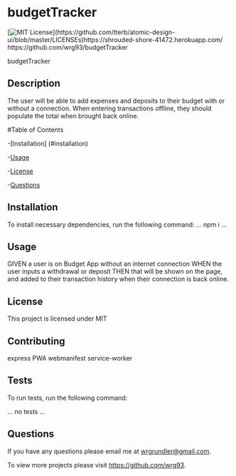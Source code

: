 # budgetTracker
[![MIT License](https://img.shields.io/apm/l/atomic-design-ui.svg?)](https://github.com/tterb/atomic-design-ui/blob/master/LICENSEs)https://shrouded-shore-41472.herokuapp.com/ https://github.com/wrg93/budgetTracker

budgetTracker
    
## Description
The user will be able to add expenses and deposits to their budget with or without a connection. When entering transactions offline, they should populate the total when brought back online.
    
#Table of Contents
    
-[Installation] (#installation)
    
-[Usage](#usage)
    
-[License](#license)
    
-[Questions](#questions)
    
## Installation
    
To install necessary dependencies, run the following command:
...
npm i
...
    
## Usage
    
GIVEN a user is on Budget App without an internet connection
WHEN the user inputs a withdrawal or deposit
THEN that will be shown on the page, and added to their transaction history when their connection is back online.
    
## License
    
This project is licensed under MIT
    
## Contributing
    
express PWA webmanifest service-worker
    
## Tests
    
To run tests, run the following command:
  
...
no tests
...
    
## Questions
    
If you have any questions please email me at wrgrundler@gmail.com. 

To view more projects please visit https://github.com/wrg93.
    

